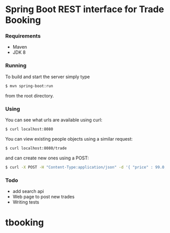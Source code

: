 # Spring Boot REST interface for Trade Booking

### Requirements

- Maven
- JDK 8

### Running

To build and start the server simply type

```sh
$ mvn spring-boot:run
```

from the root directory.

### Using

You can see what urls are available using curl:

```sh
$ curl localhost:8080
```

You can view existing people objects using a similar request:

```sh
$ curl localhost:8080/trade
```

and can create new ones using a POST:

```sh
$ curl -X POST -H "Content-Type:application/json" -d '{ "price" : 99.0, "quantity" : 20.0, "instrument" : "bond1", "firmAccount" : "1234",  "counterParty"  : "Cust1" }' localhost:8080/trades
```

### Todo

 - add search api
 - Web page to post new trades
 - Writing tests


# tbooking
